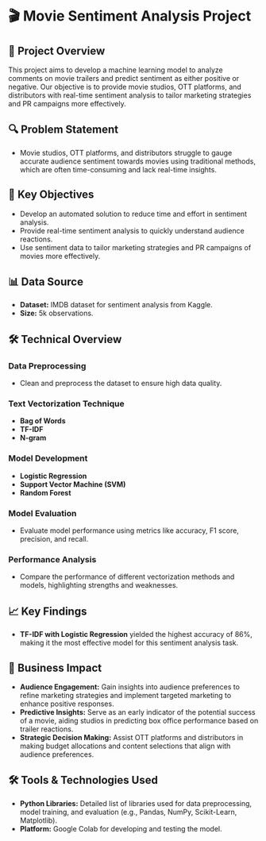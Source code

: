 # 🎬 Movie Sentiment Analysis Project

## 📝 Project Overview
This project aims to develop a machine learning model to analyze comments on movie trailers and predict sentiment as either positive or negative. Our objective is to provide movie studios, OTT platforms, and distributors with real-time sentiment analysis to tailor marketing strategies and PR campaigns more effectively.
## 🔍 Problem Statement
- Movie studios, OTT platforms, and distributors struggle to gauge accurate audience sentiment towards movies using traditional methods, which are often time-consuming and lack real-time insights.

## 🎯 Key Objectives
- Develop an automated solution to reduce time and effort in sentiment analysis.
- Provide real-time sentiment analysis to quickly understand audience reactions.
- Use sentiment data to tailor marketing strategies and PR campaigns of movies more effectively.

## 📊 Data Source
- **Dataset:** IMDB dataset for sentiment analysis from Kaggle.
- **Size:** 5k observations.

## 🛠️ Technical Overview

### Data Preprocessing
- Clean and preprocess the dataset to ensure high data quality.

### Text Vectorization Technique
- **Bag of Words**
- **TF-IDF**
- **N-gram**

### Model Development
- **Logistic Regression**
- **Support Vector Machine (SVM)**
- **Random Forest**

### Model Evaluation
- Evaluate model performance using metrics like accuracy, F1 score, precision, and recall.

### Performance Analysis
- Compare the performance of different vectorization methods and models, highlighting strengths and weaknesses.

## 📈 Key Findings
- **TF-IDF with Logistic Regression** yielded the highest accuracy of 86%, making it the most effective model for this sentiment analysis task.

## 🎉 Business Impact
- **Audience Engagement:** Gain insights into audience preferences to refine marketing strategies and implement targeted marketing to enhance positive responses.
- **Predictive Insights:** Serve as an early indicator of the potential success of a movie, aiding studios in predicting box office performance based on trailer reactions.
- **Strategic Decision Making:** Assist OTT platforms and distributors in making budget allocations and content selections that align with audience preferences.

## 🛠️ Tools & Technologies Used
- **Python Libraries:** Detailed list of libraries used for data preprocessing, model training, and evaluation (e.g., Pandas, NumPy, Scikit-Learn, Matplotlib).
- **Platform:** Google Colab for developing and testing the model.


